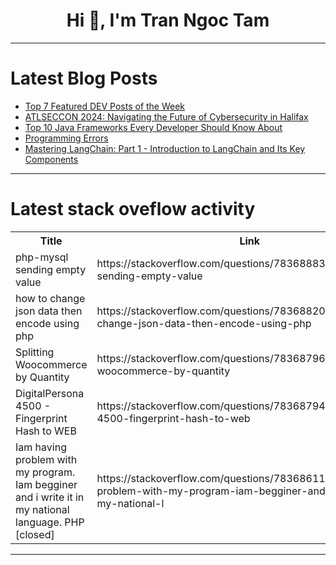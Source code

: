 <h1 align="center">Hi 👋, I'm Tran Ngoc Tam</h1>

---

# Latest Blog Posts 
<!-- BLOG-POST-LIST:START -->
- [Top 7 Featured DEV Posts of the Week](https://dev.to/devteam/top-7-featured-dev-posts-of-the-week-55po)
- [ATLSECCON 2024: Navigating the Future of Cybersecurity in Halifax](https://dev.to/gitguardian/atlseccon-2024-navigating-the-future-of-cybersecurity-in-halifax-3pm2)
- [Top 10 Java Frameworks Every Developer Should Know About](https://dev.to/shahid6289/top-10-java-frameworks-every-developer-should-know-about-54kj)
- [Programming Errors](https://dev.to/paulike/programming-errors-2760)
- [Mastering LangChain: Part 1 - Introduction to LangChain and Its Key Components](https://dev.to/jamesbmour/mastering-langchain-part-1-introduction-to-langchain-and-its-key-components-4jji)
<!-- BLOG-POST-LIST:END -->

---

# Latest stack oveflow activity
<table>
  <tr><th>Title</th><th>Link</th></tr>
  <!-- STACKOVERFLOW:START --><tr><td>php-mysql sending empty value</td><td>https://stackoverflow.com/questions/78368883/php-mysql-sending-empty-value</td></tr><tr><td>how to change json data then encode using php</td><td>https://stackoverflow.com/questions/78368820/how-to-change-json-data-then-encode-using-php</td></tr><tr><td>Splitting Woocommerce by Quantity</td><td>https://stackoverflow.com/questions/78368796/splitting-woocommerce-by-quantity</td></tr><tr><td>DigitalPersona 4500 - Fingerprint Hash to WEB</td><td>https://stackoverflow.com/questions/78368794/digitalpersona-4500-fingerprint-hash-to-web</td></tr><tr><td>Iam having problem with my program. Iam begginer and i write it in my national language. PHP [closed]</td><td>https://stackoverflow.com/questions/78368611/iam-having-problem-with-my-program-iam-begginer-and-i-write-it-in-my-national-l</td></tr><!-- STACKOVERFLOW:END -->
</table>

---


